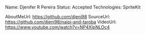 Name: Djenifer R Pereira
Status: Accepted
Technologies: SpriteKit

AboutMeUrl: https://github.com/djeni98
SourceUrl: https://github.com/djeni98/naipi-and-taroba
VideoUrl: https://www.youtube.com/watch?v=NP4XIpNLOc4

<!---
EXAMPLE
Name: John Appleseed
Status: Submitted <or> Winner <or> Distinguished <or> Rejected
Technologies: SwiftUI, RealityKit, CoreGraphic

AboutMeUrl: https://linkedin.com/in/johnappleseed
SourceUrl: https://github.com/johnappleseed/wwdc2025
VideoUrl: https://youtu.be/ABCDE123456
-->
